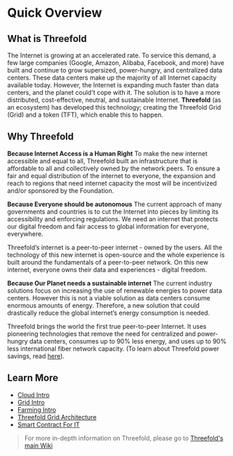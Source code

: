 # Quick Overview

## What is Threefold

The Internet is growing at an accelerated rate. To service this demand, a few large companies (Google, Amazon, Alibaba, Facebook, and more) have built and continue to grow supersized, power-hungry, and centralized data centers. These data centers make up the majority of all Internet capacity available today. However, the Internet is expanding much faster than data centers, and the planet could't cope with it. The solution is to have a more distributed, cost-effective, neutral, and sustainable Internet. __Threefold__ (as an ecosystem) has developed this technology; creating the Threefold Grid (Grid) and a token (TFT), which enable this to happen.


## Why Threefold

__Because Internet Access is a Human Right__
To make the new internet accessible and equal to all, Threefold built an infrastructure that is affordable to all and collectively owned by the network peers. To ensure a fair and equal distribution of the internet to everyone, the expansion and reach to regions that need internet capacity the most will be incentivized and/or sponsored by the Foundation.

__Because Everyone should be autonomous__
The current approach of many governments and countries is to cut the Internet into pieces by limiting its accessibility and enforcing regulations. We need an internet that protects our digital freedom and fair access to global information for everyone, everywhere.

Threefold’s internet is a peer-to-peer internet - owned by the users. All the technology of this new internet is open-source and the whole experience is built around the fundamentals of a peer-to-peer network. On this new internet, everyone owns their data and experiences - digital freedom.

__Because Our Planet needs a sustainable internet__
The current industry solutions focus on increasing the use of renewable energies to power data centers. However this is not a viable solution as data centers consume enormous amounts of energy. Therefore, a new solution that could drastically reduce the global internet’s energy consumption is needed.

Threefold brings the world the first true peer-to-peer Internet. It uses pioneering technologies that remove the need for centralized and power-hungry data centers, consumes up to 90% less energy, and uses up to 90% less international fiber network capacity. (To learn about Threefold power savings, read [here](https://blog.Threefold.io/blog/tfblog/posts/10-times-power-savings-is-this-possible)).

## Learn More
- [Cloud Intro](cloud_intro.md)
- [Grid Intro](grid_intro.md)
- [Farming Intro](farming_intro.md)
- [Threefold Grid Architecture](architecture.md)
- [Smart Contract For IT](smart_contract.md)
 
 > For more in-depth information on Threefold, please go to [Threefold's main Wiki](https://wiki.Threefold.io/)
